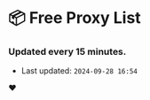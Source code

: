 # :package: Free Proxy List
### Updated every 15 minutes.

- Last updated: `2024-09-28 16:54`

:heart:
